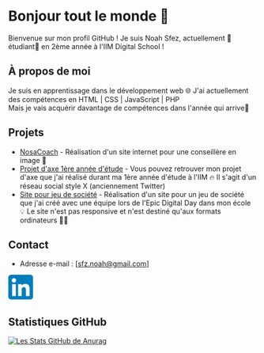 # Bonjour tout le monde 👋

Bienvenue sur mon profil GitHub ! Je suis Noah Sfez, actuellement 📝étudiant📝 en 2ème année à l'IIM Digital School !


## À propos de moi

Je suis en apprentissage dans le développement web 🌐 J'ai actuellement des compétences en HTML | CSS | JavaScript | PHP <br>
Mais je vais acquérir davantage de compétences dans l'année qui arrive🚀 

## Projets

- [NosaCoach](https://nosacoach.com/) - Réalisation d'un site internet pour une conseillère en image 💄
- [Projet d'axe 1ère année d'étude](https://github.com/Noah-Sfez/Projet-CDI) - Vous pouvez retrouver mon projet d'axe que j'ai réalisé durant ma 1ère année d'étude à l'IIM 🔥 Il s'agit d'un réseau social style X (anciennement Twitter)
- [Site pour jeu de société](https://github.com/Noah-Sfez/Mouse-Eaters) - Réalisation d'un site pour un jeu de société que j'ai créé avec une équipe lors de l'Epic Digital Day dans mon école :bulb: Le site n'est pas responsive et n'est destiné qu'aux formats ordinateurs :technologist:

## Contact

- Adresse e-mail : [sfz.noah@gmail.com]
<a href="https://www.linkedin.com/in/noahsfez/">
  <img src="./image/LinkedIn_icon.svg.png" alt="img_linkedin" width="50" height="50">
</a>


## Statistiques GitHub

[![Les Stats GitHub de Anurag](https://github-readme-stats.vercel.app/apiNoah-Sfezanuraghazra)](https://github.com/anuraghazra/github-readme-stats)


